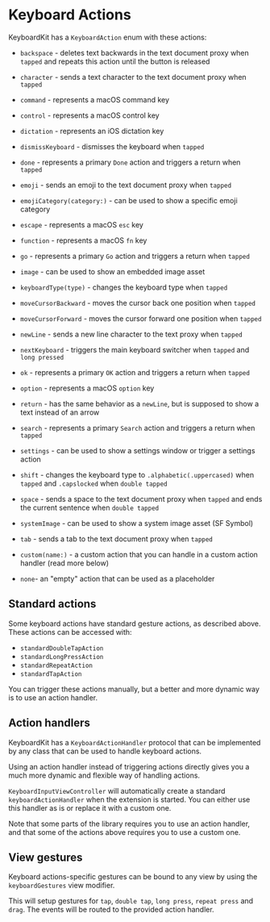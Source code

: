# Keyboard Actions

KeyboardKit has a `KeyboardAction` enum with these actions:

* `backspace` - deletes text backwards in the text document proxy when `tapped` and repeats this action until the button is released
* `character` - sends a text character to the text document proxy when `tapped`
* `command` - represents a macOS command key
* `control` - represents a macOS control key
* `dictation` - represents an iOS dictation key
* `dismissKeyboard` - dismisses the keyboard when `tapped`
* `done` - represents a primary `Done` action and triggers a return when `tapped`
* `emoji` - sends an emoji to the text document proxy when `tapped`
* `emojiCategory(category:)` - can be used to show a specific emoji category
* `escape` - represents a macOS `esc` key
* `function` - represents a macOS `fn` key
* `go` - represents a primary `Go` action and triggers a return when `tapped`
* `image` - can be used to show an embedded image asset
* `keyboardType(type)` - changes the keyboard type when `tapped`
* `moveCursorBackward` - moves the cursor back one position when `tapped`
* `moveCursorForward` - moves the cursor forward one position when `tapped`
* `newLine` - sends a new line character to the text proxy when `tapped`
* `nextKeyboard` - triggers the main keyboard switcher when `tapped` and `long pressed`
* `ok` - represents a primary `OK` action and triggers a return when `tapped`
* `option` - represents a macOS `option` key
* `return` - has the same behavior as a `newLine`, but is supposed to show a text instead of an arrow
* `search` - represents a primary `Search` action and triggers a return when `tapped`
* `settings` - can be used to show a settings window or trigger a settings action
* `shift` - changes the keyboard type to `.alphabetic(.uppercased)` when `tapped` and `.capslocked` when `double tapped`
* `space` - sends a space to the text document proxy when `tapped` and ends the current sentence when `double tapped`
* `systemImage` - can be used to show a system image asset (SF Symbol)
* `tab` - sends a tab to the text document proxy when `tapped`

* `custom(name:)` - a custom action that you can handle in a custom action handler (read more below)

* `none`- an "empty" action that can be used as a placeholder 


## Standard actions

Some keyboard actions have standard gesture actions, as described above. These actions can be accessed with:

* `standardDoubleTapAction`
* `standardLongPressAction`
* `standardRepeatAction`
* `standardTapAction`

You can trigger these actions manually, but a better and more dynamic way is to use an action handler.


## Action handlers

KeyboardKit has a `KeyboardActionHandler` protocol that can be implemented by any class that can be used to handle keyboard actions.

Using an action handler instead of triggering actions directly gives you a much more dynamic and flexible way of handling actions.

`KeyboardInputViewController` will automatically create a standard `keyboardActionHandler` when the extension is started. You can either use this handler as is or replace it with a custom one.

Note that some parts of the library requires you to use an action handler, and that some of the actions above requires you to use a custom one. 


## View gestures

Keyboard actions-specific gestures can be bound to any view by using the `keyboardGestures` view modifier.

This will setup gestures for `tap`, `double tap`, `long press`, `repeat press` and `drag`. The events will be routed to the provided action handler. 
